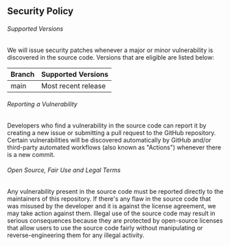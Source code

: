 ## Security Policy
###### Supported Versions
We will issue security patches whenever a major or minor vulnerability is discovered in the source code. Versions that are eligible are listed below:

| Branch | Supported Versions  |
|--------|---------------------|
| main   | Most recent release |

###### Reporting a Vulnerability
Developers who find a vulnerability in the source code can report it by creating a new issue or submitting a pull request to the GitHub repository. Certain vulnerabilities will be discovered automatically by GitHub and/or third-party automated workflows (also known as "Actions") whenever there is a new commit.

###### Open Source, Fair Use and Legal Terms
Any vulnerability present in the source code must be reported directly to the maintainers of this repository. If there's any flaw in the source code that was misused by the developer and it is against the license agreement, we may take action against them. Illegal use of the source code may result in serious consequences because they are protected by open-source licenses that allow users to use the source code fairly without manipulating or reverse-engineering them for any illegal activity.